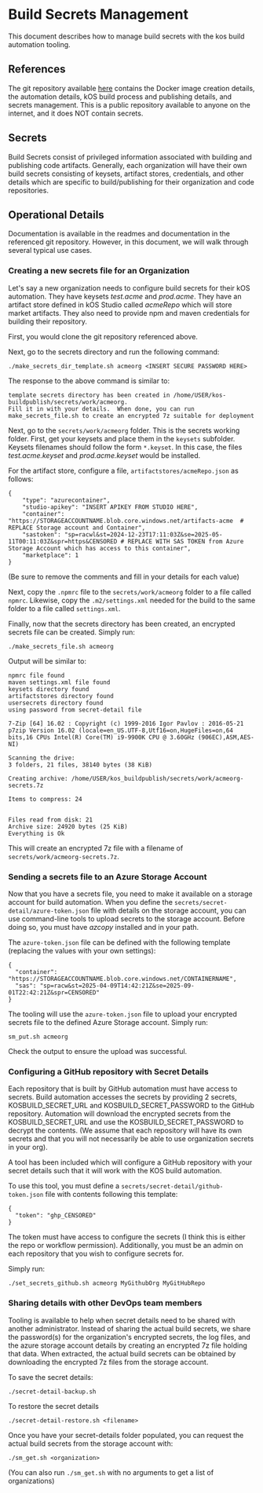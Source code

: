 # Build Secrets Management

This document describes how to manage build secrets with the kos build automation tooling.

## References

The git repository available [here](https://github.com/kosdev-code/kos-buildpublish) contains the Docker image creation details, the automation details, kOS build process and publishing details, and secrets management.  This is a public repository available to anyone on the internet, and it does NOT contain secrets.

## Secrets

Build Secrets consist of privileged information associated with building and publishing code artifacts.  Generally, each organization will have their own build secrets consisting of keysets, artifact stores, credentials, and other details which are specific to build/publishing for their organization and code repositories.  

## Operational Details

Documentation is available in the readmes and documentation in the referenced git repository.  However, in this document, we will walk through several typical use cases.

### Creating a new secrets file for an Organization
Let's say a new organization needs to configure build secrets for their kOS automation.  They have keysets *test.acme* and *prod.acme*. They have an artifact store defined in kOS Studio called *acmeRepo* which will store market artifacts.  They also need to provide npm and maven credentials for building their repository.

First, you would clone the git repository referenced above.  

Next, go to the secrets directory and run the following command:
```
./make_secrets_dir_template.sh acmeorg <INSERT SECURE PASSWORD HERE>
```
The response to the above command is similar to:
```
template secrets directory has been created in /home/USER/kos-buildpublish/secrets/work/acmeorg.
Fill it in with your details.  When done, you can run make_secrets_file.sh to create an encrypted 7z suitable for deployment
```

Next, go to the `secrets/work/acmeorg` folder.  This is the secrets working folder.  First, get your keysets and place them in the `keysets` subfolder.  Keysets filenames should follow the form `*.keyset`. In this case, the files *test.acme.keyset* and *prod.acme.keyset* would be installed.

For the artifact store, configure a file, `artifactstores/acmeRepo.json` as follows:
```
{
    "type": "azurecontainer",
    "studio-apikey": "INSERT APIKEY FROM STUDIO HERE",
    "container": "https://STORAGEACCOUNTNAME.blob.core.windows.net/artifacts-acme  # REPLACE Storage account and Container",
    "sastoken": "sp=racwl&st=2024-12-23T17:11:03Z&se=2025-05-11T00:11:03Z&spr=https&CENSORED # REPLACE WITH SAS TOKEN from Azure Storage Account which has access to this container",
    "marketplace": 1
}
```
(Be sure to remove the comments and fill in your details for each value)

Next, copy the `.npmrc` file to the `secrets/work/acmeorg` folder to a file called `npmrc`.  Likewise, copy the `.m2/settings.xml` needed for the build to the same folder to a file called `settings.xml`.

Finally, now that the secrets directory has been created, an encrypted secrets file can be created.  Simply run:

```
./make_secrets_file.sh acmeorg
```
Output will be similar to:
```
npmrc file found
maven settings.xml file found
keysets directory found
artifactstores directory found
usersecrets directory found
using password from secret-detail file

7-Zip [64] 16.02 : Copyright (c) 1999-2016 Igor Pavlov : 2016-05-21
p7zip Version 16.02 (locale=en_US.UTF-8,Utf16=on,HugeFiles=on,64 bits,16 CPUs Intel(R) Core(TM) i9-9900K CPU @ 3.60GHz (906EC),ASM,AES-NI)

Scanning the drive:
3 folders, 21 files, 38140 bytes (38 KiB)

Creating archive: /home/USER/kos_buildpublish/secrets/work/acmeorg-secrets.7z

Items to compress: 24

    
Files read from disk: 21
Archive size: 24920 bytes (25 KiB)
Everything is Ok
```
This will create an encrypted 7z file with a filename of `secrets/work/acmeorg-secrets.7z`.

### Sending a secrets file to an Azure Storage Account

Now that you have a secrets file, you need to make it available on a storage account for build automation.  When you define the `secrets/secret-detail/azure-token.json` file with details on the storage account, you can use command-line tools to upload secrets to the storage account.  Before doing so, you must have *azcopy* installed and in your path.  

The `azure-token.json` file can be defined with the following template (replacing the values with your own settings):
```
{
  "container": "https://STORAGEACCOUNTNAME.blob.core.windows.net/CONTAINERNAME",
  "sas": "sp=racw&st=2025-04-09T14:42:21Z&se=2025-09-01T22:42:21Z&spr=CENSORED"
}

```
The tooling will use the `azure-token.json` file to upload your encrypted secrets file to the defined Azure Storage account.  Simply run:

```
sm_put.sh acmeorg
```
Check the output to ensure the upload was successful.

### Configuring a GitHub repository with Secret Details

Each repository that is built by GitHub automation must have access to secrets. Build automation accesses the secrets by providing 2 secrets, KOSBUILD_SECRET_URL and KOSBUILD_SECRET_PASSWORD to the GitHub repository.  Automation will download the encrypted secrets from the KOSBUILD_SECRET_URL and use the KOSBUILD_SECRET_PASSWORD to decrypt the contents. (We assume that each repository will have its own secrets and that you will not necessarily be able to use organization secrets in your org).

A tool has been included which will configure a GitHub repository with your secret details such that it will work with the KOS build automation.

To use this tool, you must define a `secrets/secret-detail/github-token.json` file with contents following this template:
```
{
  "token": "ghp_CENSORED"
}
```
The token must have access to configure the secrets (I think this is either the repo or workflow permission).  Additionally, you must be an admin on each repository that you wish to configure secrets for.

Simply run:
```
./set_secrets_github.sh acmeorg MyGithubOrg MyGitHubRepo
```

### Sharing details with other DevOps team members

Tooling is available to help when secret details need to be shared with another administrator. Instead of sharing the actual build secrets, we share the password(s) for the organization's encrypted secrets, the log files, and the azure storage account details by creating an encrypted 7z file holding that data.  When extracted, the actual build secrets can be obtained by downloading the encrypted 7z files from the storage account.

To save the secret details:

```
./secret-detail-backup.sh
```

To restore the secret details
```
./secret-detail-restore.sh <filename>
```

Once you have your secret-details folder populated, you can request the actual build secrets from the storage account with:

```
./sm_get.sh <organization>
```
(You can also run `./sm_get.sh` with no arguments to get a list of organizations)
